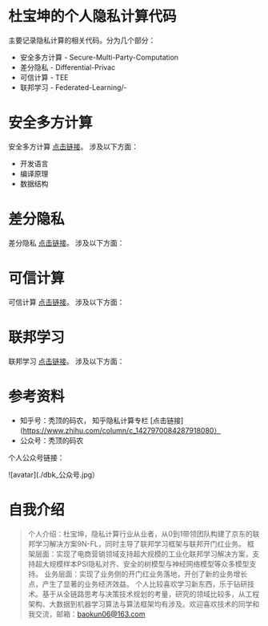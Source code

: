 # 杜宝坤的个人隐私计算代码
  主要记录隐私计算的相关代码。分为几个部分：
- 安全多方计算  - Secure-Multi-Party-Computation
- 差分隐私      - Differential-Privac
- 可信计算      - TEE
- 联邦学习      - Federated-Learning/- 

# 安全多方计算
安全多方计算 [点击链接](https://github.com/dubaokun/code/tree/master/basic)。
涉及以下方面：
- 开发语言
- 编译原理
- 数据结构

# 差分隐私
差分隐私 [点击链接](https://github.com/dubaokun/code/tree/master/engine)。
涉及以下方面：

# 可信计算
可信计算 [点击链接](https://github.com/dubaokun/code/tree/master/ml)。
涉及以下方面：

# 联邦学习
联邦学习 [点击链接](https://github.com/dubaokun/code/tree/master/privacy)。
涉及以下方面：


# 参考资料
- 知乎号：秃顶的码农， 知乎隐私计算专栏
  [点击链接](https://www.zhihu.com/column/c_1427970084287918080）
- 公众号：秃顶的码农

个人公众号链接：

![avatar](./dbk_公众号.jpg）

# 自我介绍
>个人介绍：杜宝坤，隐私计算行业从业者，从0到1带领团队构建了京东的联邦学习解决方案9N-FL，同时主导了联邦学习框架与联邦开门红业务。
>框架层面：实现了电商营销领域支持超大规模的工业化联邦学习解决方案，支持超大规模样本PSI隐私对齐、安全的树模型与神经网络模型等众多模型支持。
>业务层面：实现了业务侧的开门红业务落地，开创了新的业务增长点，产生了显著的业务经济效益。
>个人比较喜欢学习新东西，乐于钻研技术。基于从全链路思考与决策技术规划的考量，研究的领域比较多，从工程架构、大数据到机器学习算法与算法框架均有涉及。欢迎喜欢技术的同学和我交流，邮箱：baokun06@163.com
